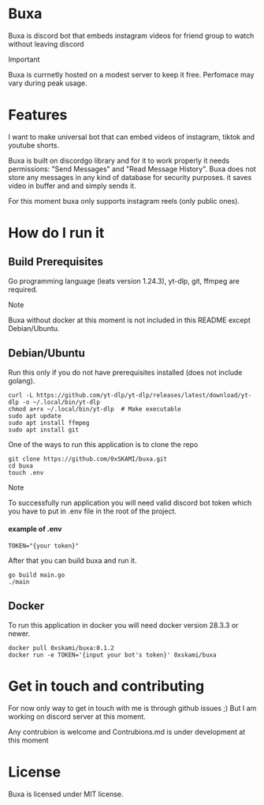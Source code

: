 # Buxa

Buxa is discord bot that embeds instagram videos for friend group to watch without leaving discord

> [!IMPORTANT]  
> Buxa is currnetly hosted on a modest server to keep it free. Perfomace may vary during peak usage.

# Features

I want to make universal bot that can embed videos of instagram, tiktok and youtube shorts.

Buxa is built on discordgo library and for it to work properly it needs permissions: "Send Messages" and "Read Message History".
Buxa does not store any messages in any kind of database for security purposes. it saves video in buffer and and simply sends it.

For this moment buxa only supports instagram reels (only public ones).

# How do I run it

## Build Prerequisites

Go programming language (leats version 1.24.3), yt-dlp, git, ffmpeg are required.

> [!NOTE]  
> Buxa without docker at this moment is not included in this README except Debian/Ubuntu.

## Debian/Ubuntu
Run this only if you do not have prerequisites installed (does not include golang).
```
curl -L https://github.com/yt-dlp/yt-dlp/releases/latest/download/yt-dlp -o ~/.local/bin/yt-dlp
chmod a+rx ~/.local/bin/yt-dlp  # Make executable
sudo apt update
sudo apt install ffmpeg
sudo apt install git
```
One of the ways to run this application is to clone the repo
```
git clone https://github.com/0xSKAMI/buxa.git
cd buxa
touch .env
```
> [!NOTE]  
> To successfully run application you will need valid discord bot token which you have to put in .env file in the root of the project.
#### example of .env
```
TOKEN="{your token}"
```
After that you can build buxa and run it.
```
go build main.go
./main
```
## Docker
To run this application in docker you will need docker version 28.3.3 or newer.

```
docker pull 0xskami/buxa:0.1.2
docker run -e TOKEN='{input your bot's token}' 0xskami/buxa
```

# Get in touch and contributing

For now only way to get in touch with me is through github issues ;)
But I am working on discord server at this moment.

Any contrubion is welcome and Contrubions.md is under development at this moment

# License
Buxa is licensed under MIT license.
